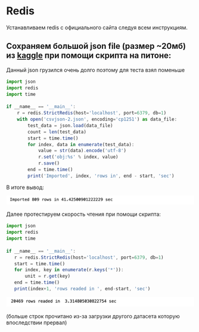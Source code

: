 # Redis
Устанавливаем redis с официального сайта следуя всем инструкциям.

## Сохраняем большой json file (размер ~20мб) из [kaggle](https://www.kaggle.com/datasets/gauravduttakiit/covid-19) при помощи скрипта на питоне:
Данный json грузился очень долго поэтому для теста взял поменьше

```javascript
import json
import redis
import time

if __name__ == '__main__':
    r = redis.StrictRedis(host='localhost', port=6379, db=1)
    with open('csvjson-2.json', encoding='cp1251') as data_file:
        test_data = json.load(data_file)
        count = len(test_data)
        start = time.time()
        for index, data in enumerate(test_data):
            value = str(data).encode('utf-8')
            r.set('obj:%s' % index, value)
            r.save()
        end = time.time()
        print('Imported', index, 'rows in', end - start, 'sec')
```
 В итоге вывод:
 
 ![import](import.png)
 
 Далее протестируем скорость чтения при помощи скрипта:
 ```javascript
import json
import redis
import time

if __name__ == '__main__':
    r = redis.StrictRedis(host='localhost', port=6379, db=1)
    start = time.time()
    for index, key in enumerate(r.keys('*')):
        unit = r.get(key)
    end = time.time()
    print(index+1, 'rows readed in ', end-start, 'sec')
```

 ![read](read.png)


(больше строк прочитано из-за загрузки другого датасета которую впоследствии прервал)
